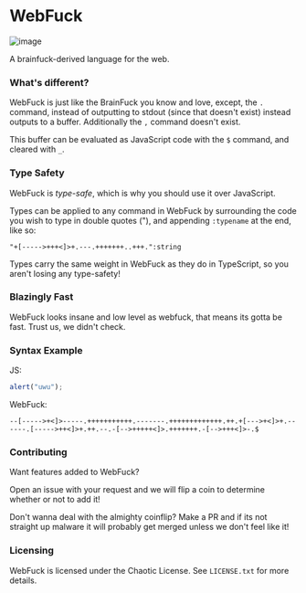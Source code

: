 # WebFuck
![image](https://github.com/user-attachments/assets/dee130b9-9951-4169-a348-0fc678b51fe6)

A brainfuck-derived language for the web.

### What's different?

WebFuck is just like the BrainFuck you know and love, except, the `.` command,
instead of outputting to stdout (since that doesn't exist) instead outputs to
a buffer. Additionally the `,` command doesn't exist.

This buffer can be evaluated as JavaScript code with the `$` command, and
cleared with `_`.

### Type Safety

WebFuck is *type-safe*, which is why you should use it over JavaScript.

Types can be applied to any command in WebFuck by surrounding the code you wish
to type in double quotes ("), and appending `:typename` at the end, like so:
```webfuck
"+[----->+++<]>+.---.+++++++..+++.":string
```

Types carry the same weight in WebFuck as they do in TypeScript, so you aren't
losing any type-safety!

### Blazingly Fast

WebFuck looks insane and low level as webfuck, that means its gotta be fast.
Trust us, we didn't check.

### Syntax Example
JS:
```js
alert("uwu");
```
WebFuck:
```webfuck
--[----->+<]>-----.+++++++++++.-------.+++++++++++++.++.+[--->+<]>+.------.[----->++<]>+.++.--.-[-->+++++<]>.+++++++.-[-->+++<]>-.$
```

### Contributing
Want features added to WebFuck?

Open an issue with your request and we will flip a coin to determine whether or not to add it!

Don't wanna deal with the almighty coinflip? Make a PR and if its not straight up malware it will probably get merged unless we don't feel like it!

### Licensing

WebFuck is licensed under the Chaotic License. See `LICENSE.txt` for more details.
